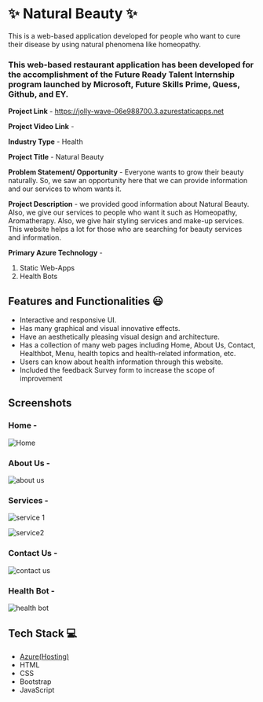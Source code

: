 # ✨ Natural Beauty ✨

This is a web-based application developed for people who want to cure their disease by using natural phenomena like homeopathy.

### This web-based restaurant application has been developed for the accomplishment of the Future Ready Talent Internship program launched by Microsoft, Future Skills Prime, Quess, Github, and EY.


**Project Link** - https://jolly-wave-06e988700.3.azurestaticapps.net

**Project Video Link** -

**Industry Type** - Health

**Project Title** - Natural Beauty

**Problem Statement/ Opportunity** - Everyone wants to grow their beauty naturally. So, we saw an opportunity here that we can provide information and our services to whom wants it.

**Project Description** -  we provided good information about Natural Beauty. Also, we give our services to people who want it such as Homeopathy, Aromatherapy. Also, we give hair styling services and make-up services. This website helps a lot for those who are searching for beauty services and information.

**Primary Azure Technology** - 
1. Static Web-Apps
2. Health Bots

## Features and Functionalities 😃

- Interactive and responsive UI.
- Has many graphical and visual innovative effects.
- Have an aesthetically pleasing visual design and architecture.
- Has a collection of many web pages including Home, About Us, Contact, Healthbot, Menu, health topics and health-related information, etc.
- Users can know about health information through this website.
- Included the feedback Survey form to increase the scope of improvement 

## Screenshots



### Home - 

![Home](https://github.com/20a31a0538/FRT-Project/assets/110081197/cedf6ae8-85ff-4c48-af90-d26ba77b7323)


### About Us -

![about us](https://github.com/20a31a0538/FRT-Project/assets/110081197/d3e94f0f-d1f1-403c-9caa-2f9ca017f0d8)

### Services -

![service 1](https://github.com/20a31a0538/FRT-Project/assets/110081197/25f1602f-6985-4aae-8335-22a4790ae314)



![service2](https://github.com/20a31a0538/FRT-Project/assets/110081197/70eb4c1e-dd15-4431-ae32-0cbcc6a47bfc)

### Contact Us -
![contact us](https://github.com/20a31a0538/FRT-Project/assets/110081197/84c6544a-beca-4ffe-8ffc-71e8f479014f)


### Health Bot -


![health bot](https://github.com/20a31a0538/FRT-Project/assets/110081197/2bc290b2-b060-447e-8db8-c638c5de47e8)







## Tech Stack 💻

- [Azure(Hosting)](https://azure.microsoft.com/en-in/features/azure-portal/)
- HTML
- CSS
- Bootstrap
- JavaScript
